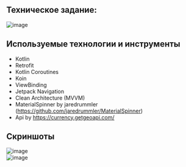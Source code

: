## Техническое задание:
![image](https://github.com/user-attachments/assets/d470ebc7-9d4e-472d-b088-f0501936ba9c)
</br>
## Используемые технологии и инструменты
- Kotlin
- Retrofit
- Kotlin Coroutines
- Koin
- ViewBinding
- Jetpack Navigation
- Clean Architecture (MVVM)
- MaterialSpinner by jaredrummler (https://github.com/jaredrummler/MaterialSpinner)
- Api by https://currency.getgeoapi.com/

## Скриншоты
![image](https://github.com/user-attachments/assets/b3179bcf-4267-4fdf-8a9d-157f4dced72c)
</br>
![image](https://github.com/user-attachments/assets/6d522969-1a0e-4884-bad6-70311917ae00)

